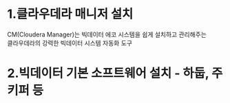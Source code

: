# 1.클라우데라 매니저 설치
CM(Cloudera Manager)는 빅데이터 에코 시스템을 쉽게 설치하고 관리해주는  
클라우데라의 강력한 빅데이터 시스템 자동화 도구


# 2.빅데이터 기본 소프트웨어 설치  - 하둡, 주키퍼 등

